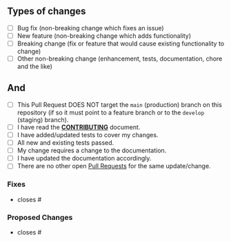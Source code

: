 ## Types of changes
<!--- What types of changes does your code introduce? Put an `x` in all the boxes that apply: -->
- [ ] Bug fix (non-breaking change which fixes an issue)
- [ ] New feature (non-breaking change which adds functionality)
- [ ] Breaking change (fix or feature that would cause existing functionality to change)
- [ ] Other non-breaking change (enhancement, tests, documentation, chore and the like)

## And
- [ ] This Pull Request DOES NOT target the `main` (production) branch on this repository (if so it must point to a feature branch or to the `develop` (staging) branch).
- [ ] I have read the [**CONTRIBUTING**](https://github.com/lealceldeiro/org.wcdevs.blog.core/blob/main/CONTRIBUTING.md) document.
- [ ] I have added/updated tests to cover my changes.
- [ ] All new and existing tests passed.
- [ ] My change requires a change to the documentation.
- [ ] I have updated the documentation accordingly.
- [ ] There are no other open [Pull Requests](https://github.com/lealceldeiro/org.wcdevs.blog.core/pulls) for the same update/change.

### Fixes

  - closes #<issue-numbers>

### Proposed Changes

  - closes #<issue-numbers>

